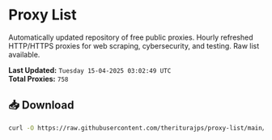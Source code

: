 # Proxy List

Automatically updated repository of free public proxies. Hourly refreshed HTTP/HTTPS proxies for web scraping, cybersecurity, and testing. Raw list available.

**Last Updated:** `Tuesday 15-04-2025 03:02:49 UTC`  
**Total Proxies:** `758`

## 📥 Download
```bash
curl -O https://raw.githubusercontent.com/theriturajps/proxy-list/main/proxies.txt

